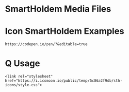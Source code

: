# SmartHoldem Media Files


# Icon SmartHoldem Examples

`https://codepen.io/pen/?&editable=true`

# Q Usage

`<link rel="stylesheet" href="https://i.icomoon.io/public/temp/5c86a2f9db/sth-icons/style.css">`
